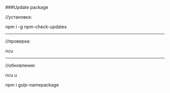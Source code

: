 ###Update package

//установка:

npm i -g npm-check-updates

---

//проверка:

ncu

---

//обновление:

ncu u

npm i gulp-namepackage
